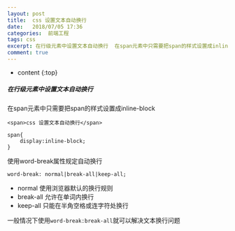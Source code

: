 ```yaml
---
layout: post
title:  css 设置文本自动换行
date:   2018/07/05 17:36
categories:  前端工程
tags: css 
excerpt: 在行级元素中设置文本自动换行  在span元素中只需要把span的样式设置成inline-block  &lt;span&gt;css 设置文本自动换行&lt;/span&gt;   span{     display:inline-block; }   使用word-break属性规定自动换行  word-break: normal|break-all|keep-all;    normal 使
comment: true
---
```

* content
{:top}

<h5>在行级元素中设置文本自动换行</h5>

在span元素中只需要把span的样式设置成inline-block

<pre data-language=HTML><code class="language-markup ">&lt;span&gt;css 设置文本自动换行&lt;/span&gt;
</code></pre>

<pre><code class="language-css ">span{
    display:inline-block;
}
</code></pre>

使用word-break属性规定自动换行

<pre><code class="language-css ">word-break: normal|break-all|keep-all;
</code></pre>

<ul>
<li>normal 使用浏览器默认的换行规则</li>
<li>break-all 允许在单词内换行</li>
<li>keep-all 只能在半角空格或连字符处换行</li>
</ul>

一般情况下使用<code>word-break:break-all</code>就可以解决文本换行问题
    